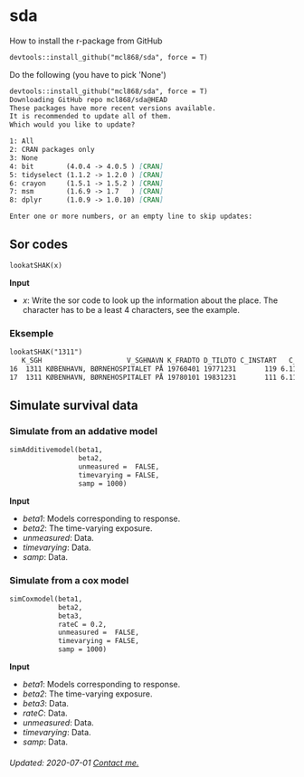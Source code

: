 # sda
How to install the r-package from GitHub

```markdown
devtools::install_github("mcl868/sda", force = T)
```
Do the following (you have to pick 'None')
```markdown
devtools::install_github("mcl868/sda", force = T)
Downloading GitHub repo mcl868/sda@HEAD
These packages have more recent versions available.
It is recommended to update all of them.
Which would you like to update?

1: All                                
2: CRAN packages only                 
3: None                               
4: bit        (4.0.4 -> 4.0.5 ) [CRAN]
5: tidyselect (1.1.2 -> 1.2.0 ) [CRAN]
6: crayon     (1.5.1 -> 1.5.2 ) [CRAN]
7: msm        (1.6.9 -> 1.7   ) [CRAN]
8: dplyr      (1.0.9 -> 1.0.10) [CRAN]

Enter one or more numbers, or an empty line to skip updates: 
```

## Sor codes
```markdown
lookatSHAK(x)
```
**Input**
- *x*:  Write the sor code to look up the information about the place. The character has to be a least 4 characters, see the example.

### Eksemple
```markdown
lookatSHAK("1311")
   K_SGH                     V_SGHNAVN K_FRADTO D_TILDTO C_INSTART   C_SORID      Region Institution                                               
16  1311 KØBENHAVN, BØRNEHOSPITALET PÅ 19760401 19771231       119 6.111e+12 Hovedstaden   Offentlig
17  1311 KØBENHAVN, BØRNEHOSPITALET PÅ 19780101 19831231       111 6.111e+12 Hovedstaden   Offentlig
```

## Simulate survival data
### Simulate from an addative model
```markdown
simAdditivemodel(beta1,
                 beta2,
                 unmeasured =  FALSE,
                 timevarying = FALSE,
                 samp = 1000)
```
**Input**
- *beta1*:  Models corresponding to response.
- *beta2*: The time-varying exposure.
- *unmeasured*:     Data.
- *timevarying*:     Data.
- *samp*:     Data.

### Simulate from a cox model
```markdown
simCoxmodel(beta1,
            beta2,
            beta3,
            rateC = 0.2,
            unmeasured =  FALSE,
            timevarying = FALSE,
            samp = 1000)

```
**Input**
- *beta1*:  Models corresponding to response.
- *beta2*: The time-varying exposure.
- *beta3*:     Data.
- *rateC*:     Data.
- *unmeasured*:     Data.
- *timevarying*:     Data.
- *samp*:     Data.

<h6> Updated: 2020-07-01
<a href="mailto:thomas.maltesen@proton.me">Contact me.</a>
